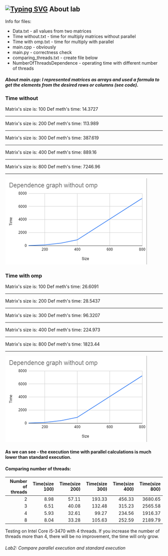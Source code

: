 [![Typing SVG](https://readme-typing-svg.herokuapp.com?color=%2336BCF7&lines=Lab+2)](https://git.io/typing-svg)
About lab
------------
Info for files:
-  Data.txt              - all values from two matrices
-  Time without.txt           - time for multiply matrices without parallel
-  Time with omp.txt    - time for multiply with parallel
-  main.cpp             - obviously
-  main.py              - correctness check
- comparing_threads.txt - create file below 
- NumberOfThreadsDependence   - operating time with different number of threads

##### About main.cpp: I represented matrices as arrays and used a formula to get the elements from the desired rows or columns (see code).
### Time without
Matrix's size is: 100
Def meth's time: 14.3727
_______________________________
Matrix's size is: 200
Def meth's time: 113.989
_______________________________
Matrix's size is: 300
Def meth's time: 387.619
_______________________________
Matrix's size is: 400
Def meth's time: 889.16
_______________________________
Matrix's size is: 800
Def meth's time: 7246.96
_______________________________
![](without_omp.png)

### Time with omp
Matrix's size is: 100
Def meth's time: 26.6091
_______________________________
Matrix's size is: 200
Def meth's time: 28.5437
_______________________________
Matrix's size is: 300
Def meth's time: 96.3207
_______________________________
Matrix's size is: 400
Def meth's time: 224.973
_______________________________
Matrix's size is: 800
Def meth's time: 1823.44
_______________________________
![](without_omp.png)

#### As we can see - the execution time with parallel calculations is much lower than standard execution.
#### Comparing number of threads:
|Number of threads        | Time(size 100) | Time(size 200) | Time(size 300) | Time(size 400) | Time(size 800) |
|------------------:| -----:| -----:| -----:| -----:| -----:|
| 2   | 8.98 | 57.11 | 193.33 | 456.33 | 3680.65 |
| 3   |   6.51 | 40.08 | 132.48 | 315.23 | 2565.58|
| 4   |   5.93 | 32.61 | 99.27 | 234.56 | 1916.37 |
|8   |   8.04 | 33.28 | 105.63 | 252.59 | 2189.79|

Testing on Intel Core i5-3470 with 4 threads. If you increase the number of threads more than 4, there will be no improvement, the time will only grow.
###### Lab2: Compare parallel execution and standard execution
